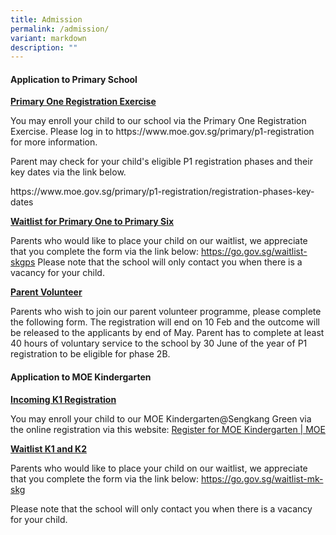 ```yaml
---
title: Admission
permalink: /admission/
variant: markdown
description: ""
---
```

<h4><strong>Application to Primary School</strong></h4>
<p><strong><u>Primary One Registration Exercise</u></strong>
</p>
You may enroll your child to our school via the Primary One Registration
Exercise. Please log in to&nbsp;<a rel="noopener noreferrer nofollow" target="_blank">https://www.moe.gov.sg/primary/p1-registration</a> for
more information.
<p>Parent may check for your child's eligible P1 registration phases and
their key dates via the link below.</p>
<a rel="noopener noreferrer nofollow" target="_blank">https://www.moe.gov.sg/primary/p1-registration/registration-phases-key-dates</a>
<p><strong><u>Waitlist for Primary One to Primary Six </u></strong>
</p>
Parents who would like to place your child on our waitlist, we appreciate
that you complete the form via the link below:
<a href="https://go.gov.sg/waitlist-skgps" rel="noopener noreferrer nofollow" target="_blank">https://go.gov.sg/waitlist-skgps</a>
Please note that the school will only contact you when there is a vacancy
for your child.
<p><strong><u>Parent Volunteer</u></strong>
</p>
Parents who wish to join our parent volunteer programme, please complete
the following form.
The registration will end on 10 Feb and the outcome will be released to
the applicants by end of May.
Parent has to complete at least 40 hours of voluntary service to the school
by 30 June of the year of P1 registration to be eligible for phase 2B.
<h4><strong>Application to MOE Kindergarten</strong></h4>
<p><strong><u>Incoming K1 Registration</u></strong>
</p>
You may enroll your child to our MOE Kindergarten@Sengkang Green via the
online registration via this website:
<a href="https://www.moe.gov.sg/preschool/moe-kindergarten/register" rel="noopener noreferrer nofollow" target="_blank">Register for MOE Kindergarten | MOE</a>
<p><strong><u>Waitlist K1 and K2</u></strong>
</p>
Parents who would like to place your child on our waitlist, we appreciate
that you complete the form via the link below:
<a href="https://go.gov.sg/waitlist-mk-skg" rel="noopener noreferrer nofollow" target="_blank">https://go.gov.sg/waitlist-mk-skg</a>

<p>Please note that the school will only contact you when there is a vacancy
for your child.</p>
